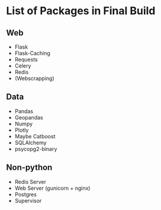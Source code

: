 List of Packages in Final Build
===

Web
---
*   Flask
*   Flask-Caching
*   Requests
*   Celery
*   Redis
*   (Webscrapping)


Data
---
*   Pandas
*   Geopandas
*   Numpy
*   Plotly
*   Maybe Catboost
*   SQLAlchemy
*   psycopg2-binary


Non-python
---
*   Redis Server
*   Web Server (gunicorn + nginx)
*   Postgres
*   Supervisor